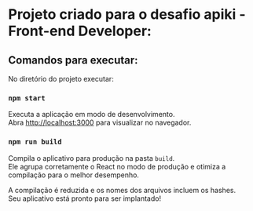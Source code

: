 # Projeto criado para o desafio apiki - Front-end Developer:

## Comandos para executar:

No diretório do projeto executar:

### `npm start`

Executa a aplicação em modo de desenvolvimento.\
Abra [http://localhost:3000](http://localhost:3000) para visualizar no navegador.

### `npm run build`

Compila o aplicativo para produção na pasta `build`.\
Ele agrupa corretamente o React no modo de produção e otimiza a compilação para o
melhor desempenho.

A compilação é reduzida e os nomes dos arquivos incluem os hashes.\
Seu aplicativo está pronto para ser implantado!
